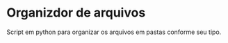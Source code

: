 # Organizdor de arquivos

<p> 
Script em python para organizar os arquivos em pastas conforme seu tipo.
</p>

